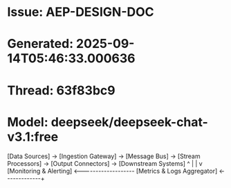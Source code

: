 # Issue: AEP-DESIGN-DOC
# Generated: 2025-09-14T05:46:33.000636
# Thread: 63f83bc9
# Model: deepseek/deepseek-chat-v3.1:free

[Data Sources] -> [Ingestion Gateway] -> [Message Bus] -> [Stream Processors] -> [Output Connectors] -> [Downstream Systems]
      ^                                                                                |
      |                                                                                v
[Monitoring & Alerting] <------------------- [Metrics & Logs Aggregator] <-------------+